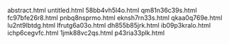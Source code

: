 abstract.html
untitled.html
58bb4vh5l4o.html
qm81n36c39s.html
fc97bfe26r8.html
pnbq8nsprmo.html
eknsh7rn33s.html
qkaa0q769e.html
lu2nt9lbtdg.html
lfrutg6a03o.html
dh855b85jrk.html
ib09p3kralo.html
ichp6cegvfc.html
1jmk88vc2qs.html
p43ria33plk.html